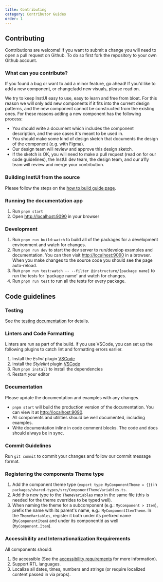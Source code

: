 ```yaml
---
title: Contributing
category: Contributor Guides
order: 1
---
```


## Contributing

Contributions are welcome! If you want to submit a change you will need to open a pull request on Github. To do so first fork the repository to your own Github account.

### What can you contribute?

If you found a bug or want to add a minor feature, go ahead! If you'd like to add a new component, or change/add new visuals, please read on.

We try to keep InstUI easy to use, easy to learn and free from bloat.
For this reason we will only add new components if it fits into the current design patterns, and the new component cannot be
constructed from the existing ones. For these reasons adding a new component has the following process:

- You should write a document which includes the component description, and the use cases it's meant to be used in.
- You should make some kind of design sketch that documents the design of the component (e.g. with [Figma](https://www.figma.com/)).
- Our design team will review and approve this design sketch.
- If the sketch is OK, you will need to make a pull request (read on for our code guidelines), the InstUI dev team, the design team, and our a11y team will review and merge your contribution.

### Building InstUI from the source

Please follow the steps on the [how to build guide page](building-instui).

### Running the documentation app

1. Run `pnpm start`
1. Open [http://localhost:9090](http://localhost:9090) in your browser

### Development

1. Run `pnpm run build:watch` to build all of the packages for a development environment and watch for changes.
1. Run `pnpm run dev` to start the dev server to run/develop examples and documentation. You can then visit [http://localhost:9090](http://localhost:9090) in a browser. When you make changes to the source code you should see the page auto-reload.
1. Run `pnpm run test:watch -- --filter @instructure/[package name]` to run the tests for 'package name' and watch for changes.
1. Run `pnpm run test` to run all the tests for every package.

## Code guidelines

### Testing

See the [testing documentation](testing-overview) for details.

### Linters and Code Formatting

Linters are run as part of the build. If you use VSCode, you can set up the following plugins to catch lint and formatting errors earlier.

1. Install the _Eslint_ plugin [VSCode](https://github.com/Microsoft/vscode-eslint)
1. Install the _Stylelint_ plugin [VSCode](https://github.com/stylelint/vscode-stylelint)
1. Run `pnpm install` to install the dependencies
1. Restart your editor

### Documentation

Please update the documentation and examples with any changes.

- `pnpm start` will build the production version of the documentation. You can view it at [http://localhost:9090](http://localhost:9090).
- All components and utilities should be well documented, including examples.
- Write documentation inline in code comment blocks. The code and docs should
  always be in sync.

### Commit Guidelines

Run `git commit` to commit your changes and follow our commit message format.

### Registering the components Theme type

1. Add the component theme type (`export type MyComponentTheme = {}`) in `packages/shared-types/src/ComponentThemeVariables.ts`.
2. Add this new type to the `ThemeVariables` map in the same file (this is needed for the theme overrides to be typed well).
3. When naming the theme for a subcomponent (e.g.: `MyComponent > Item`), prefix the name with its parent's name, e.g.: `MyComponentItemTheme`. In the `ThemeVariables`, register it both under its prefixed name (`MyComponentItem`) and under its componentId as well (`MyComponent.Item`).

### Accessibility and Internationalization Requirements

All components should:

1. Be accessible (See the [accessibility requirements](accessibility) for more information).
1. Support RTL languages.
1. Localize all dates, times, numbers and strings (or require localized content passed in via props).
